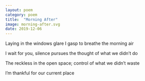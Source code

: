 ```yaml
---
layout: poem
category: poem
title:  "Morning After"
image: morning-after.svg
date: 2019-12-06
---
```


Laying in the windows glare
I gasp to breathe the morning air

I wait for you, silence pursues
the thought of what we didn’t do

The reckless in the open space;
control of what we didn’t waste

I’m thankful for our current place
